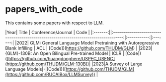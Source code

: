 # papers_with_code
This contains some papers with respect to LLM.

|Year| Title  |  Conference/Journal          | Code      | 
|:-------:||:-----------------------------------------------------------------------------------:|:-----------:|:-------:|
|2022| GLM: General Language Model Pretraining with Autoregressive Blank Infilling | ACL | [Code])(https://github.com/THUDM/GLM)  | 
|2023| {GLM}-130B: An Open Bilingual Pre-trained Model | ICLR | [Code])([https://github.com/huangdonghere/USPEC_USENC](https://github.com/THUDM/GLM-130B))|
|2023|A Survey of Large Language Models|-|[Code])([https://github.com/THUDM/GLM](https://github.com/RUCAIBox/LLMSurvey))  |
